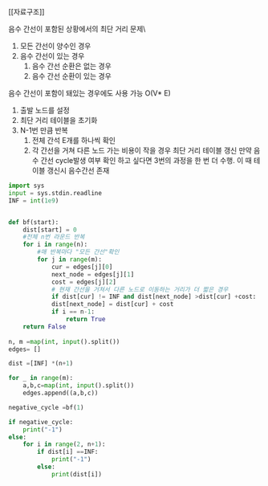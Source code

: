 [[자료구조]]

음수 간선이 포함된 상황에서의 최단 거리 문제\


1. 모든 간선이 양수인 경우
2. 음수 간선이 있는 경우
	1. 음수 간선 순환은 없는 경우
	2. 음수 간선 순환이 있는 경우

음수 간선이 포함이 돼있는 경우에도 사용 가능
O(V* E)
1. 출발 노드를 설정
2. 최단 거리 테이블을 초기화
3. N-1번 만큼 반복
	1. 전체 간석 E개를 하나씩 확인
	2. 각 간선을 거쳐 다른 노드 가는 비용이 작을 경우 최단 거리 테이블 갱신
만약 음수 간선 cycle발생 여부 확인 하고 싶다면 3번의 과정을 한 번 더 수행. 이 때 테이블 갱신시 음수간선 존재


```py
import sys
input = sys.stdin.readline
INF = int(1e9)


def bf(start):
	dist[start] = 0
	#전체 n번 라운드 반복
	for i in range(n):
		#매 반복마다 "모든 간선"확인
		for j in range(m):
			cur = edges[j][0]
			next_node = edges[j][1]
			cost = edges[j][2]
			# 현재 간선을 거쳐서 다른 노드로 이동하는 거리가 더 짧은 경우
			if dist[cur] != INF and dist[next_node] >dist[cur] +cost:
			dist[next_node] = dist[cur] + cost
			if i == n-1:
				return True
	return False
	
n, m =map(int, input().split())
edges= []

dist =[INF] *(n+1)

for _ in range(m):
	a,b,c=map(int, input().split())
	edges.append((a,b,c))

negative_cycle =bf(1)

if negative_cycle:
	print("-1")
else:
	for i in range(2, n+1):
		if dist[i] ==INF:
			print("-1")
		else:
			print(dist[i])
```